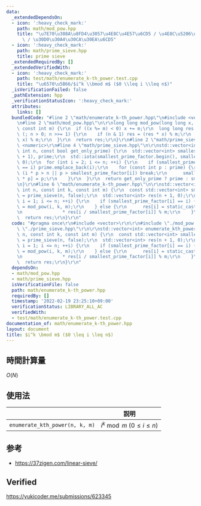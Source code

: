 ```yaml
---
data:
  _extendedDependsOn:
  - icon: ':heavy_check_mark:'
    path: math/mod_pow.hpp
    title: "\u7E70\u308A\u8FD4\u3057\u4E8C\u4E57\u6CD5 / \u4E8C\u5206\u7D2F\u4E57\u6CD5\
      \ / \u30D0\u30A4\u30CA\u30EA\u6CD5"
  - icon: ':heavy_check_mark:'
    path: math/prime_sieve.hpp
    title: prime sieve
  _extendedRequiredBy: []
  _extendedVerifiedWith:
  - icon: ':heavy_check_mark:'
    path: test/math/enumerate_k-th_power.test.cpp
    title: "\u6570\u5B66/$i^k \\bmod m$ ($0 \\leq i \\leq n$)"
  _isVerificationFailed: false
  _pathExtension: hpp
  _verificationStatusIcon: ':heavy_check_mark:'
  attributes:
    links: []
  bundledCode: "#line 2 \"math/enumerate_k-th_power.hpp\"\n#include <vector>\r\n\r\
    \n#line 2 \"math/mod_pow.hpp\"\n\r\nlong long mod_pow(long long x, long long n,\
    \ const int m) {\r\n  if ((x %= m) < 0) x += m;\r\n  long long res = 1;\r\n  for\
    \ (; n > 0; n >>= 1) {\r\n    if (n & 1) res = (res * x) % m;\r\n    x = (x *\
    \ x) % m;\r\n  }\r\n  return res;\r\n}\r\n#line 2 \"math/prime_sieve.hpp\"\n#include\
    \ <numeric>\r\n#line 4 \"math/prime_sieve.hpp\"\n\r\nstd::vector<int> prime_sieve(const\
    \ int n, const bool get_only_prime) {\r\n  std::vector<int> smallest_prime_factor(n\
    \ + 1), prime;\r\n  std::iota(smallest_prime_factor.begin(), smallest_prime_factor.end(),\
    \ 0);\r\n  for (int i = 2; i <= n; ++i) {\r\n    if (smallest_prime_factor[i]\
    \ == i) prime.emplace_back(i);\r\n    for (const int p : prime) {\r\n      if\
    \ (i * p > n || p > smallest_prime_factor[i]) break;\r\n      smallest_prime_factor[i\
    \ * p] = p;\r\n    }\r\n  }\r\n  return get_only_prime ? prime : smallest_prime_factor;\r\
    \n}\r\n#line 6 \"math/enumerate_k-th_power.hpp\"\n\r\nstd::vector<int> enumerate_kth_power(const\
    \ int n, const int k, const int m) {\r\n  const std::vector<int> smallest_prime_factor\
    \ = prime_sieve(n, false);\r\n  std::vector<int> res(n + 1, 0);\r\n  for (int\
    \ i = 1; i <= n; ++i) {\r\n    if (smallest_prime_factor[i] == i) {\r\n      res[i]\
    \ = mod_pow(i, k, m);\r\n    } else {\r\n      res[i] = static_cast<long long>(res[smallest_prime_factor[i]])\r\
    \n               * res[i / smallest_prime_factor[i]] % m;\r\n    }\r\n  }\r\n\
    \  return res;\r\n}\r\n"
  code: "#pragma once\r\n#include <vector>\r\n\r\n#include \"./mod_pow.hpp\"\r\n#include\
    \ \"./prime_sieve.hpp\"\r\n\r\nstd::vector<int> enumerate_kth_power(const int\
    \ n, const int k, const int m) {\r\n  const std::vector<int> smallest_prime_factor\
    \ = prime_sieve(n, false);\r\n  std::vector<int> res(n + 1, 0);\r\n  for (int\
    \ i = 1; i <= n; ++i) {\r\n    if (smallest_prime_factor[i] == i) {\r\n      res[i]\
    \ = mod_pow(i, k, m);\r\n    } else {\r\n      res[i] = static_cast<long long>(res[smallest_prime_factor[i]])\r\
    \n               * res[i / smallest_prime_factor[i]] % m;\r\n    }\r\n  }\r\n\
    \  return res;\r\n}\r\n"
  dependsOn:
  - math/mod_pow.hpp
  - math/prime_sieve.hpp
  isVerificationFile: false
  path: math/enumerate_k-th_power.hpp
  requiredBy: []
  timestamp: '2022-02-19 23:25:10+09:00'
  verificationStatus: LIBRARY_ALL_AC
  verifiedWith:
  - test/math/enumerate_k-th_power.test.cpp
documentation_of: math/enumerate_k-th_power.hpp
layout: document
title: $i^k \bmod m$ ($0 \leq i \leq n$)
---
```



## 時間計算量

$O(N)$


## 使用法

||説明|
|:--:|:--:|
|`enumerate_kth_power(n, k, m)`|$i^k \bmod m$ ($0 \leq i \leq n$)|


## 参考

- https://37zigen.com/linear-sieve/


## Verified

https://yukicoder.me/submissions/623345
